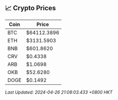 ## 📈 Crypto Prices

| Coin | Price |
| ---- | ----- |
| BTC | $64112.3896 |
| ETH | $3131.5903 |
| BNB | $601.8620 |
| CRV | $0.4338 |
| ARB | $1.0698 |
| OKB | $52.6280 |
| DOGE | $0.1492 |

_Last Updated: 2024-04-26 21:08:03.433 +0800 HKT_